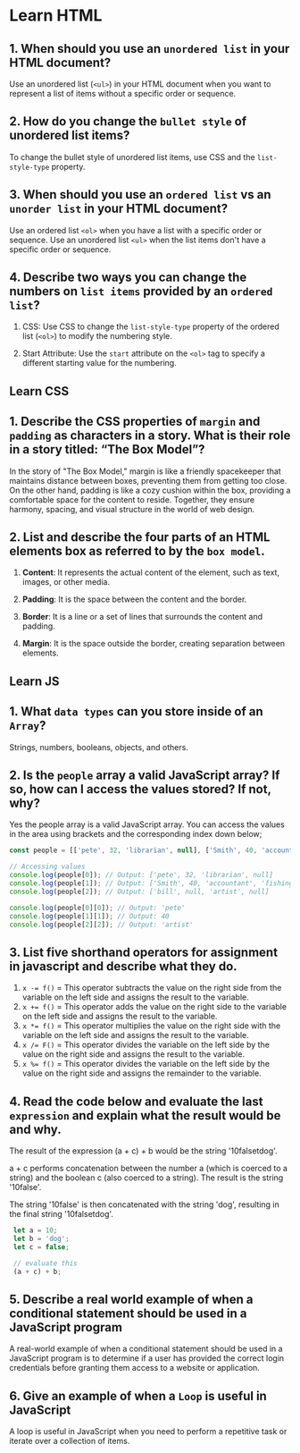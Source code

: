 # Learn HTML

## 1. When should you use an `unordered list` in your HTML document?

 Use an unordered list (`<ul>`) in your HTML document when you want to represent a list of items without a specific order or sequence.

## 2. How do you change the `bullet style` of unordered list items?

To change the bullet style of unordered list items, use CSS and the `list-style-type` property.

## 3. When should you use an `ordered list` vs an `unorder list` in your HTML document?

Use an ordered list `<ol>` when you have a list with a specific order or sequence. Use an unordered list `<ul>` when the list items don't have a specific order or sequence.

## 4. Describe two ways you can change the numbers on `list items` provided by an `ordered list`?

1. CSS: Use CSS to change the `list-style-type` property of the ordered list (`<ol>`) to modify the numbering style.

2. Start Attribute: Use the `start` attribute on the `<ol>` tag to specify a different starting value for the numbering.

## Learn CSS

## 1. Describe the CSS properties of `margin` and `padding` as characters in a story. What is their role in a story titled: “The Box Model”?

In the story of "The Box Model," margin is like a friendly spacekeeper that maintains distance between boxes, preventing them from getting too close. On the other hand, padding is like a cozy cushion within the box, providing a comfortable space for the content to reside. Together, they ensure harmony, spacing, and visual structure in the world of web design.

## 2. List and describe the four parts of an HTML elements box as referred to by the `box model`.

1. **Content**: It represents the actual content of the element, such as text, images, or other media.

2. **Padding**: It is the space between the content and the border.

3. **Border**: It is a line or a set of lines that surrounds the content and padding.

4. **Margin**: It is the space outside the border, creating separation between elements.

## Learn JS

## 1. What `data types` can you store inside of an `Array`?

 Strings, numbers, booleans, objects, and others.

## 2. Is the `people` array a valid JavaScript array? If so, how can I access the values stored? If not, why?

Yes the people array is a valid JavaScript array. You can access the values in the area using brackets and the corresponding index down below;

```javascript
const people = [['pete', 32, 'librarian', null], ['Smith', 40, 'accountant', 'fishing:hiking:rock_climbing'], ['bill', null, 'artist', null]];

// Accessing values
console.log(people[0]); // Output: ['pete', 32, 'librarian', null]
console.log(people[1]); // Output: ['Smith', 40, 'accountant', 'fishing:hiking:rock_climbing']
console.log(people[2]); // Output: ['bill', null, 'artist', null]

console.log(people[0][0]); // Output: 'pete'
console.log(people[1][1]); // Output: 40
console.log(people[2][2]); // Output: 'artist'
```

## 3. List **five** shorthand operators for assignment in javascript and describe what they do.

1. `x -= f()` = This operator subtracts the value on the right side from the variable on the left side and assigns the result to the variable.
2. `x += f()` = This operator adds the value on the right side to the variable on the left side and assigns the result to the variable.
3. `x *= f()` = This operator multiplies the value on the right side with the variable on the left side and assigns the result to the variable.
4. `x /= F()` = This operator divides the variable on the left side by the value on the right side and assigns the result to the variable.
5. `x %= f()` = This operator divides the variable on the left side by the value on the right side and assigns the remainder to the variable.

## 4. Read the code below and evaluate the last `expression` and explain what the result would be and why.

The result of the expression (a + c) + b would be the string '10falsetdog'. 

a + c performs concatenation between the number a (which is coerced to a string) and the boolean c (also coerced to a string). The result is the string '10false'.

The string '10false' is then concatenated with the string 'dog', resulting in the final string '10falsetdog'.

```javascript
 let a = 10;
 let b = 'dog';
 let c = false;

 // evaluate this
 (a + c) + b;
 ```

## 5. Describe a real world example of when a conditional statement should be used in a JavaScript program

A real-world example of when a conditional statement should be used in a JavaScript program is to determine if a user has provided the correct login credentials before granting them access to a website or application.

## 6. Give an example of when a `Loop` is useful in JavaScript

A loop is useful in JavaScript when you need to perform a repetitive task or iterate over a collection of items.
